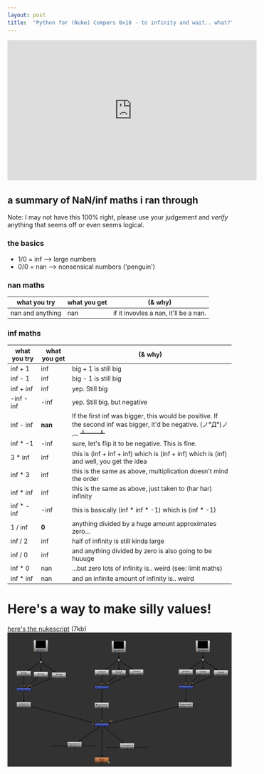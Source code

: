 ```yaml
---
layout: post
title:  "Python for (Nuke) Compers 0x18 - to infinity and wait.. what?"
---
```

<iframe width="560" height="315" src="https://www.youtube.com/embed/o1tawUXh_lQ" title="YouTube video player" frameborder="0" allow="accelerometer; autoplay; clipboard-write; encrypted-media; gyroscope; picture-in-picture" allowfullscreen></iframe>


## a summary of NaN/inf maths i ran through

Note: I may not have this 100% right, please use your judgement and *verify* anything that seems off or even seems logical. 

### the basics

- 1/0 = inf  --> large numbers
- 0/0 = nan  --> nonsensical numbers ('penguin')

### nan maths

|what you try  | what you get| (& why) |
 --- | --- | ---
|nan and anything| nan| if it invovles a nan, it'll be a nan.|

### inf maths

|what you try  | what you get | (& why) |
 --- | --- | ---
|inf + 1 | inf | big + 1 is still big|
|inf - 1 | inf | big - 1 is still big|
|inf + inf| inf| yep. Still big|
|-inf - inf| -inf| yep. Still big. but negative|
|inf - inf| **nan** |If the first inf was bigger, this would be positive. If the second inf was bigger, it'd be negative.  (ノ°Д°)ノ︵ ┻━━┻ |
|inf * -1 | -inf | sure, let's flip it to be negative. This is fine. |
|3 * inf | inf | this is (inf + inf + inf) which is (inf + inf) which is (inf) and well, you get the idea|
|inf * 3 | inf | this is the same as above, multiplication doesn't mind the order|
|inf * inf | inf | this is the same as above, just taken to (har har) infinity |
|inf * -inf | -inf | this is basically (inf * inf * -1) which is (inf * -1)|
|1 / inf | **0** | anything divided by a huge amount approximates zero...|
|inf / 2 | inf | half of infinity is still kinda large |
|inf / 0| inf | and anything divided by zero is also going to be huuuge |
|inf * 0| nan | ...but zero lots of infinity is.. weird (see: limit maths) |
|inf * inf| nan | and an infinite amount of infinity is.. weird |


# Here's a way to make silly values!
[here's the nukescript](/assets/resources/infnangenerator.nk) (7kb)
[![a screenshot of the mess you're getting](/assets/images/0x18-infnanmaker.png)](/assets/resources/topnode.nk)
